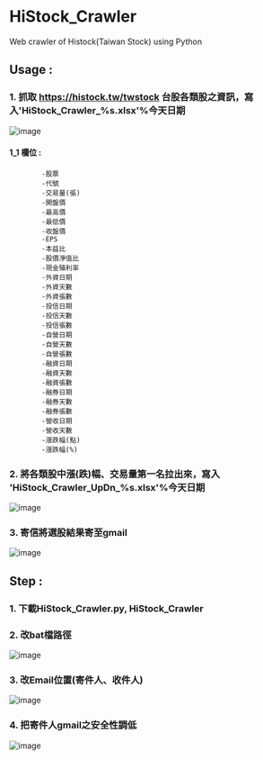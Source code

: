 # HiStock_Crawler
Web crawler of Histock(Taiwan Stock) using Python

## Usage : 
### 1. 抓取 https://histock.tw/twstock 台股各類股之資訊，寫入'HiStock_Crawler_%s.xlsx'%今天日期 
![image](https://user-images.githubusercontent.com/49243751/110233731-03f6e700-7f61-11eb-85a3-9be862d14046.png)
#### 1_1 欄位 :
            -股票  
            -代號  
            -交易量(張)  
            -開盤價  
            -最高價  
            -最低價  
            -收盤價  
            -EPS  
            -本益比  
            -股價淨值比  
            -現金殖利率 
            -外資日期  
            -外資天數  
            -外資張數  
            -投信日期  
            -投信天數 
            -投信張數  
            -自營日期  
            -自營天數  
            -自營張數 
            -融資日期 
            -融資天數  
            -融資張數  
            -融券日期  
            -融券天數  
            -融券張數 
            -營收日期
            -營收天數
            -漲跌幅(點)
            -漲跌幅(%)
            
### 2. 將各類股中漲(跌)幅、交易量第一名拉出來，寫入 'HiStock_Crawler_UpDn_%s.xlsx'%今天日期 
![image](https://user-images.githubusercontent.com/49243751/110233871-f42bd280-7f61-11eb-897b-b6286be110fb.png)

### 3. 寄信將選股結果寄至gmail
![image](https://user-images.githubusercontent.com/49243751/110233981-d317b180-7f62-11eb-8941-c4b9a6278931.png)

## Step :
### 1. 下載HiStock_Crawler.py, HiStock_Crawler

### 2. 改bat檔路徑

![image](https://user-images.githubusercontent.com/49243751/110234145-d52e4000-7f63-11eb-91c6-cd702397c8f1.png)

### 3. 改Email位置(寄件人、收件人)
![image](https://user-images.githubusercontent.com/49243751/110234261-656c8500-7f64-11eb-9ce9-a3f88eb2c4b7.png)

### 4. 把寄件人gmail之安全性調低
![image](https://user-images.githubusercontent.com/49243751/110234273-82a15380-7f64-11eb-909c-12563331dd62.png)
